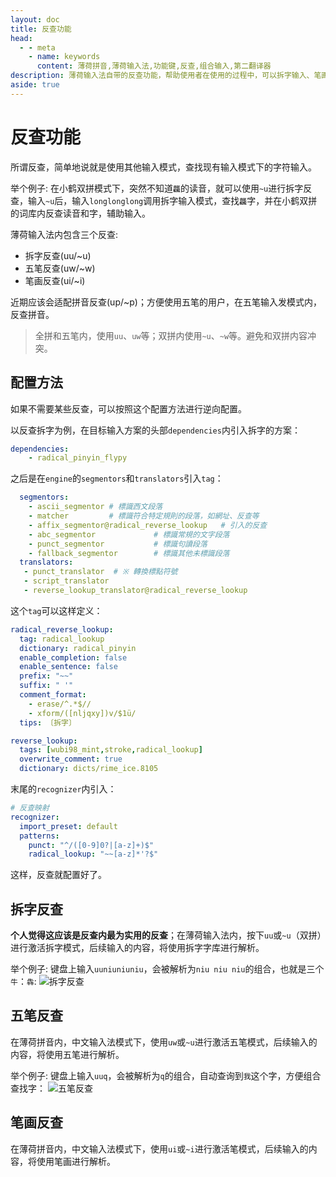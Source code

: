 ```yaml
---
layout: doc
title: 反查功能
head:
  - - meta
    - name: keywords
      content: 薄荷拼音,薄荷输入法,功能键,反查,组合输入,第二翻译器
description: 薄荷输入法自带的反查功能，帮助使用者在使用的过程中，可以拆字输入、笔画输入和五笔输入。比如： 输入三个“牛”，可以自动组合为“犇”
aside: true
---
```

# 反查功能
所谓反查，简单地说就是使用其他输入模式，查找现有输入模式下的字符输入。

举个例子: 在小鹤双拼模式下，突然不知道`龘`的读音，就可以使用`~u`进行拆字反查，输入`~u`后，输入`longlonglong`调用拆字输入模式，查找`龘`字，并在小鹤双拼的词库内反查读音和字，辅助输入。

薄荷输入法内包含三个反查:
- 拆字反查(uu/~u)
- 五笔反查(uw/~w)
- 笔画反查(ui/~i)

近期应该会适配拼音反查(up/~p)；方便使用五笔的用户，在五笔输入发模式内，反查拼音。

> 全拼和五笔内，使用`uu`、`uw`等；双拼内使用`~u`、`~w`等。避免和双拼内容冲突。

## 配置方法
如果不需要某些反查，可以按照这个配置方法进行逆向配置。

以反查拆字为例，在目标输入方案的头部`dependencies`内引入拆字的方案：
```yaml
dependencies:
    - radical_pinyin_flypy
```
之后是在`engine`的`segmentors`和`translators`引入`tag`：
```yaml
  segmentors:
    - ascii_segmentor # 標識西文段落
    - matcher         # 標識符合特定規則的段落，如網址、反查等
    - affix_segmentor@radical_reverse_lookup   # 引入的反查
    - abc_segmentor             # 標識常規的文字段落
    - punct_segmentor           # 標識句讀段落
    - fallback_segmentor        # 標識其他未標識段落
  translators:
   - punct_translator  # ※ 轉換標點符號
   - script_translator
   - reverse_lookup_translator@radical_reverse_lookup
```

这个`tag`可以这样定义：
```yaml
radical_reverse_lookup:
  tag: radical_lookup
  dictionary: radical_pinyin
  enable_completion: false
  enable_sentence: false
  prefix: "~~"
  suffix: " '"
  comment_format:
    - erase/^.*$//
    - xform/([nljqxy])v/$1ü/
  tips: 〔拆字〕

reverse_lookup:
  tags: [wubi98_mint,stroke,radical_lookup]
  overwrite_comment: true
  dictionary: dicts/rime_ice.8105
```

末尾的`recognizer`内引入：
```yaml
# 反查映射
recognizer:
  import_preset: default
  patterns:
    punct: "^/([0-9]0?|[a-z]+)$"
    radical_lookup: "~~[a-z]*'?$"
```

这样，反查就配置好了。

## 拆字反查

**个人觉得这应该是反查内最为实用的反查**；在薄荷输入法内，按下`uu`或`~u`（双拼）进行激活拆字模式，后续输入的内容，将使用拆字字库进行解析。

举个例子: 键盘上输入`uuniuniuniu`，会被解析为`niu niu niu`的组合，也就是三个`牛`：`犇`:
![拆字反查](/image/demo/reverseChaizi.webp)

## 五笔反查
在薄荷拼音内，中文输入法模式下，使用`uw`或`~u`进行激活五笔模式，后续输入的内容，将使用五笔进行解析。

举个例子: 键盘上输入`uuq`，会被解析为`q`的组合，自动查询到`我`这个字，方便组合查找字：
![五笔反查](/image/demo/reverseWubi.webp)

## 笔画反查
在薄荷拼音内，中文输入法模式下，使用`ui`或`~i`进行激活笔模式，后续输入的内容，将使用笔画进行解析。

